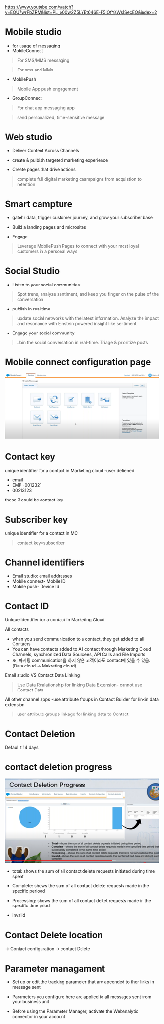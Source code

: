 https://www.youtube.com/watch?v=EQU7wrFbZRM&list=PL_o00w2Z5LYEt646E-F5IOfYsWs1SecEQ&index=2

# Mobile studio
* for usage of messaging
* MobileConnect
 > For SMS/MMS messaging

 > For sms and MMs

* MobilePush
 > Mobile App push engagement

* GroupConnect
 > For chat app messaging app
 
 > send personalized, time-sensitive message

 


# Web studio
* Deliver Content Across Channels

* create & pulbish targeted marketing experience

* Create pages that drive actions
> complete full digital marketing caampaigns from acquistion to retention


# Smart campture 
* gatehr data, trigger customer journey, and grow your subscriber base

* Build a landing pages and microsites

* Engage
> Leverage MobilePush Pages to connect with your most loyal customers in a personal ways


# Social Studio
* Listen to your social communities
> Spot trens, analyze sentiment, and keep you finger on the pulse of the conversation

* publish in real time 
> update social networks with the latest information. Analyze the impact and resonance with Einstein powered insight like sentiment

* Engage your social community
> Join the social conversation in real-time. Triage & prioritize posts


# Mobile connect configuration page
![alt text](image.png)


# Contact key 
unique identifier for a contact in Marketing cloud -user defiened

* email
* EMP -0012321
* 00213123 

these 3 could be contact key

# Subscriber key
unique identifier for a contact in MC
> contact key=subscriber

# Channel identifiers
* Email studio: email addresses
* Mobile connect- Mobile ID
* Mobile push- Device Id


# Contact  ID 
Unique Identifier for a contact in Marketing Cloud


All contacts 
* when you send communication to a contact, they get added to all Contacts
* You can have contacts added to All contact through Marketing Cloud Channels, synchronized Data Sourcees, API Calls and File Imports
* 또, 마케팅 communication을 하지 않은 고객이라도 contact에 있을 수 있음. (Data cloud -> Makreting cloud)



Email studio VS Contact Data Linking
> Use Data Realationship for linking Data Extension- cannot use Contact Data

All other channel apps -use attribute froups in Contact Builder for linkin data extension
> user attribute groups linkage for linking data to Contact


# Contact Deletion

Defaul it 14 days


# contact deletion progress
![alt text](image-1.png)

* total: shows the sum of all contact delete requests initiated during time spent

* Complete: shows the sum of all contact delete requests made in the specific periood

* Processing: shows the sum of all contact deltet requests made in the specific time priod

* invalid

# Contact Delete location

-> Contact configuration -> contact Delete


# Parameter managament
* Set up or edit the tracking parameter that are apeended to ther links in message sent

* Parameters you configure here are applied to all messages sent from your business unit

* Before using the Parameter Manager, activate the Webanalytic connector in your account